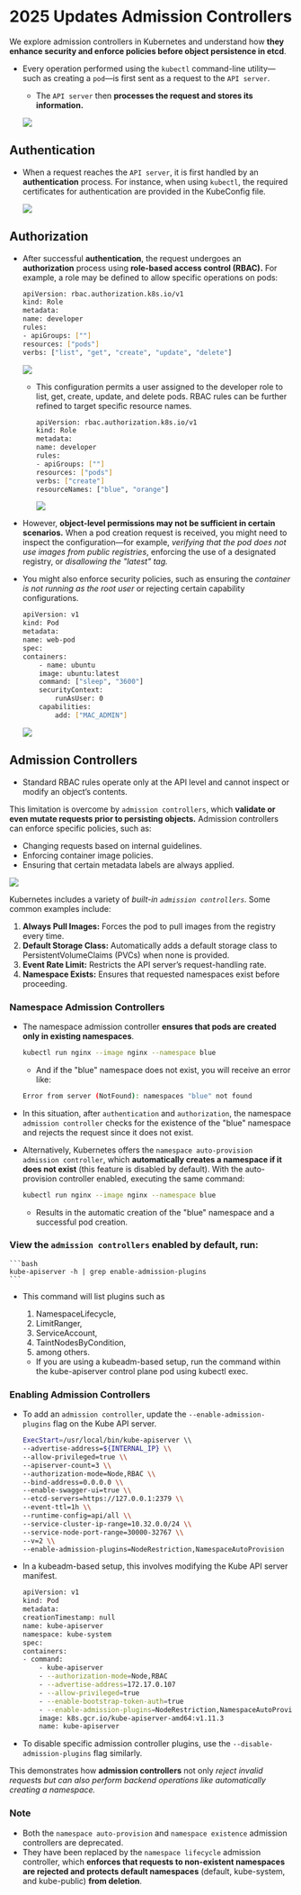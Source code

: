 # 2025 Updates Admission Controllers

We explore admission controllers in Kubernetes and understand how **they enhance security and enforce policies before object persistence in etcd**.

-   Every operation performed using the ```kubectl``` command-line utility—such as creating a ```pod```—is first sent as a request to the ```API server```. 
    -   The ```API server``` then **processes the request and stores its information.**

    ![](../../images/kubernetes_core36.png)

## Authentication
-   When a request reaches the ```API server```, it is first handled by an **authentication** process. For instance, when using ```kubectl```, the required certificates for authentication are provided in the KubeConfig file.

    ![](../../images/kubernetes_core37.png)


## Authorization
-   After successful **authentication**, the request undergoes an **authorization** process using **role-based access control (RBAC).** For example, a role may be defined to allow specific operations on pods:
    ```bash
    apiVersion: rbac.authorization.k8s.io/v1
    kind: Role
    metadata:
    name: developer
    rules:
    - apiGroups: [""]
    resources: ["pods"]
    verbs: ["list", "get", "create", "update", "delete"]
    ```

    ![](../../images/kubernetes_core38.png)

    -   This configuration permits a user assigned to the developer role to list, get, create, update, and delete pods. RBAC rules can be further refined to target specific resource names.

        ```bash
        apiVersion: rbac.authorization.k8s.io/v1
        kind: Role
        metadata:
        name: developer
        rules:
        - apiGroups: [""]
        resources: ["pods"]
        verbs: ["create"]
        resourceNames: ["blue", "orange"]
        ```

        ![](../../images/kubernetes_core39.png)

-   However, **object-level permissions may not be sufficient in certain scenarios.** When a pod creation request is received, you might need to inspect the configuration—for example, *verifying that the pod does not use images from public registries*, enforcing the use of a designated registry, or *disallowing the "latest" tag.*

-   You might also enforce security policies, such as ensuring the *container is not running as the root user* or rejecting certain capability configurations.

    ```bash
    apiVersion: v1
    kind: Pod
    metadata:
    name: web-pod
    spec:
    containers:
        - name: ubuntu
        image: ubuntu:latest
        command: ["sleep", "3600"]
        securityContext:
            runAsUser: 0
        capabilities:
            add: ["MAC_ADMIN"]
    ```

    ![](../../images/kubernetes_core40.png)


## Admission Controllers
-   Standard RBAC rules operate only at the API level and cannot inspect or modify an object’s contents.

This limitation is overcome by ```admission controllers```, which **validate or even mutate requests prior to persisting objects.** Admission controllers can enforce specific policies, such as:

-   Changing requests based on internal guidelines.
-   Enforcing container image policies.
-   Ensuring that certain metadata labels are always applied.

![](../../images/kubernetes_core41.png)

Kubernetes includes a variety of *built-in ```admission controllers```.* Some common examples include:

1.  **Always Pull Images:** Forces the pod to pull images from the registry every time.
2.  **Default Storage Class:** Automatically adds a default storage class to PersistentVolumeClaims (PVCs) when none is provided.
3.  **Event Rate Limit:** Restricts the API server’s request-handling rate.
4.  **Namespace Exists:** Ensures that requested namespaces exist before proceeding.


### Namespace Admission Controllers
-   The namespace admission controller **ensures that pods are created only in existing namespaces**.
    ```bash
    kubectl run nginx --image nginx --namespace blue
    ```
    -   And if the "blue" namespace does not exist, you will receive an error like:

    ```bash
    Error from server (NotFound): namespaces "blue" not found
    ```
-   In this situation, after ```authentication``` and ```authorization```, the namespace ```admission controller``` checks for the existence of the "blue" namespace and rejects the request since it does not exist.

-   Alternatively, Kubernetes offers the ```namespace auto-provision admission controller```, which **automatically creates a namespace if it does not exist** (this feature is disabled by default). With the auto-provision controller enabled, executing the same command:
    ```bash
    kubectl run nginx --image nginx --namespace blue
    ```
    -   Results in the automatic creation of the "blue" namespace and a successful pod creation.

### View the **```admission controllers``` enabled** by default, run:
    ```bash
    kube-apiserver -h | grep enable-admission-plugins
    ```

-   This command will list plugins such as  
    1.  NamespaceLifecycle, 
    2.  LimitRanger, 
    3.  ServiceAccount, 
    4.  TaintNodesByCondition, 
    5.  among others. 
    
    -   If you are using a kubeadm-based setup, run the command within the kube-apiserver control plane pod using kubectl exec.

### Enabling Admission Controllers
-   To add an ```admission controller```, update the ```--enable-admission-plugins``` flag on the Kube API server.
    ```bash
    ExecStart=/usr/local/bin/kube-apiserver \\
    --advertise-address=${INTERNAL_IP} \\
    --allow-privileged=true \\
    --apiserver-count=3 \\
    --authorization-mode=Node,RBAC \\
    --bind-address=0.0.0.0 \\
    --enable-swagger-ui=true \\
    --etcd-servers=https://127.0.0.1:2379 \\
    --event-ttl=1h \\
    --runtime-config=api/all \\
    --service-cluster-ip-range=10.32.0.0/24 \\
    --service-node-port-range=30000-32767 \\
    --v=2 \\
    --enable-admission-plugins=NodeRestriction,NamespaceAutoProvision   #Here
    ```

-   In a kubeadm-based setup, this involves modifying the Kube API server manifest.
    ```bash
    apiVersion: v1
    kind: Pod
    metadata:
    creationTimestamp: null
    name: kube-apiserver
    namespace: kube-system
    spec:
    containers:
    - command:
        - kube-apiserver
        - --authorization-mode=Node,RBAC
        - --advertise-address=172.17.0.107
        - --allow-privileged=true
        - --enable-bootstrap-token-auth=true
        - --enable-admission-plugins=NodeRestriction,NamespaceAutoProvision             # <===
        image: k8s.gcr.io/kube-apiserver-amd64:v1.11.3
        name: kube-apiserver
    ```

-   To disable specific admission controller plugins, use the ```--disable-admission-plugins``` flag similarly.


This demonstrates how **admission controllers** not only *reject invalid requests but can also perform backend operations like automatically creating a namespace.*

### Note

-   Both the ```namespace auto-provision``` and ```namespace existence``` admission controllers are deprecated. 
-   They have been replaced by the ```namespace lifecycle``` admission controller, which **enforces that requests to non-existent namespaces are rejected and protects default namespaces** (default, kube-system, and kube-public) **from deletion**.